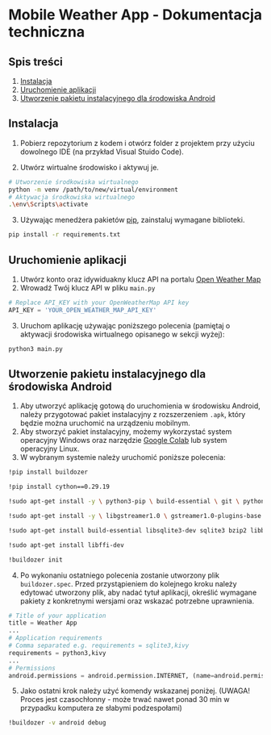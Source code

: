 # Mobile Weather App - Dokumentacja techniczna

## Spis treści

1.  [Instalacja](#instalacja)
2.  [Uruchomienie aplikacji](#uruchomienie-aplikacji)
3.  [Utworzenie pakietu instalacyjnego dla środowiska Android](#utworzenie-pakietu-instalacyjnego-dla-środowiska-android)

## Instalacja

1. Pobierz repozytorium z kodem i otwórz folder z projektem przy użyciu dowolnego IDE (na przykład Visual Stuido Code).

2. Utwórz wirtualne środowisko i aktywuj je.

```bash
# Utworzenie środkowiska wirtualnego
python -m venv /path/to/new/virtual/environment
# Aktywacja środkowiska wirtualnego
.\env\Scripts\activate
```

3. Używając menedżera pakietów [pip](https://pip.pypa.io/en/stable/), zainstaluj wymagane biblioteki.

```bash
pip install -r requirements.txt
```

## Uruchomienie aplikacji

1. Utwórz konto oraz idywiduakny klucz API na portalu [Open Weather Map](https://openweathermap.org/)
2. Wrowadź Twój klucz API w pliku `main.py`

```python
# Replace API_KEY with your OpenWeatherMap API key
API_KEY = 'YOUR_OPEN_WEATHER_MAP_API_KEY'
```

3. Uruchom aplikację używając poniższego polecenia (pamiętaj o aktywacji środowiska wirtualnego opisanego w sekcji wyżej):

```bash
python3 main.py
```

## Utworzenie pakietu instalacyjnego dla środowiska Android

1. Aby utworzyć aplikację gotową do uruchomienia w środowisku Android, należy przygotować pakiet instalacyjny z rozszerzeniem `.apk`, który będzie można uruchomić na urządzeniu mobilnym.
2. Aby stworzyć pakiet instalacyjny, możemy wykorzystać system operacyjny Windows oraz narzędzie [Google Colab](https://colab.research.google.com/notebooks/intro.ipynb) lub system operacyjny Linux.
3. W wybranym systemie należy uruchomić poniższe polecenia:

```bash
!pip install buildozer
```

```bash
!pip install cython==0.29.19
```

```bash
!sudo apt-get install -y \ python3-pip \ build-essential \ git \ python3 \ python3-dev \ ffmpeg \ libsdl2-dev \ libsdl2-image-dev \ libsdl2-mixer-dev \ libsdl2-ttf-dev \ libportmidi-dev \ libswscale-dev \ libavformat-dev \ libavcodec-dev \ zlib1g-dev
```

```bash
!sudo apt-get install -y \ libgstreamer1.0 \ gstreamer1.0-plugins-base \ gstreamer1.0-plugins-good
```

```bash
!sudo apt-get install build-essential libsqlite3-dev sqlite3 bzip2 libbz2-dev zlib1g-dev libssl-dev openssl libgdbm-dev libgdbm-compat-dev liblzma-dev libreadline-dev libncursesw5-dev libffi-dev uuid-dev libffi6
```

```bash
!sudo apt-get install libffi-dev
```

```bash
!buildozer init
```

4. Po wykonaniu ostatniego polecenia zostanie utworzony plik `buildozer.spec`. Przed przystąpieniem do kolejnego kroku należy edytować utworzony plik, aby nadać tytuł aplikacji, określić wymagane pakiety z konkretnymi wersjami oraz wskazać potrzebne uprawnienia.

```python
# Title of your application
title = Weather App
...
# Application requirements
# Comma separated e.g. requirements = sqlite3,kivy
requirements = python3,kivy
...
# Permissions
android.permissions = android.permission.INTERNET, (name=android.permission.WRITE_EXTERNAL_STORAGE;maxSdkVersion=18)
```

5. Jako ostatni krok należy użyć komendy wskazanej poniżej.
   (UWAGA! Proces jest czasochłonny - może trwać nawet ponad 30 min w przypadku komputera ze słabymi podzespołami)

```bash
!buildozer -v android debug
```
